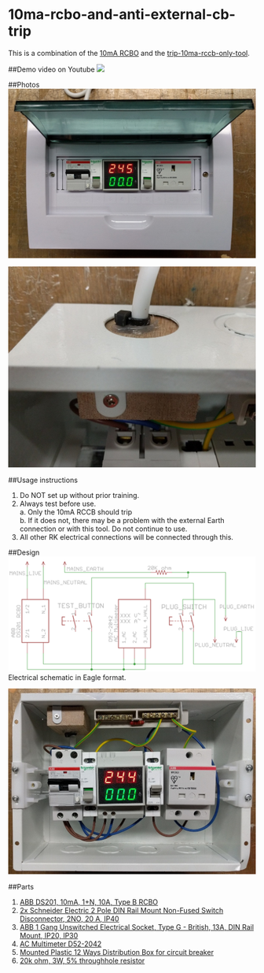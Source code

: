 # 10ma-rcbo-and-anti-external-cb-trip

This is a combination of the [10mA RCBO](../10ma-rcbo) and the [trip-10ma-rccb-only-tool](../trip-10ma-rccb-only-tool/).

##Demo video on Youtube
[![](http://img.youtube.com/vi/h-DokWP5Kic/0.jpg)](http://www.youtube.com/watch?v=h-DokWP5Kic)

##Photos
![Screen](images/10ma-rcbo-and-anti-external-cb-trip-front-open.jpg)

![Screen](images/10ma-rcbo-and-anti-external-cb-trip-spacer.jpg)

##Usage instructions

1) Do NOT set up without prior training.  
2) Always test before use.   
  a. Only the 10mA RCCB should trip  
  b. If it does not, there may be a problem with the external Earth connection or with this tool. Do not continue to use.
3) All other RK electrical connections will be connected through this.

##Design
![Screen](10ma-rcbo-and-anti-external-cb-trip.png)
Electrical schematic in Eagle format.

![Screen](images/10ma-rcbo-and-anti-external-cb-trip-internal.jpg)

##Parts
1. [ABB DS201, 10mA, 1+N, 10A, Type B RCBO](https://sg.rs-online.com/web/p/rcbos/7674049/) 
2. [2x Schneider Electric 2 Pole DIN Rail Mount Non-Fused Switch Disconnector, 2NO, 20 A, IP40](https://sg.rs-online.com/web/p/non-fused-switch-disconnectors/7907434/)
3. [ABB 1 Gang Unswitched Electrical Socket, Type G - British, 13A, DIN Rail Mount, IP20, IP30](https://sg.rs-online.com/web/p/electrical-sockets/8294571/)
4. [AC Multimeter D52-2042](http://www.aliexpress.com/item/DIN-RAIL-Dual-led-display-Red-green-AC80-300V-AC0-1-99-9A-Digital-voltmeter-ammeter/32304010220.html)
5. [ Mounted Plastic 12 Ways Distribution Box for circuit breaker](http://www.aliexpress.com/item/Conceal-Mounted-Plastic-6-Way-Distribution-Box-Lighting-Box-suit-for-home-Hotel-Office/32327993352.html)
6. [20k ohm, 3W, 5% throughhole resistor](http://sg.element14.com/vishay-bc-components/pr03000202002jac00/metal-film-resistor-20-kohm-3/dp/1755172)
